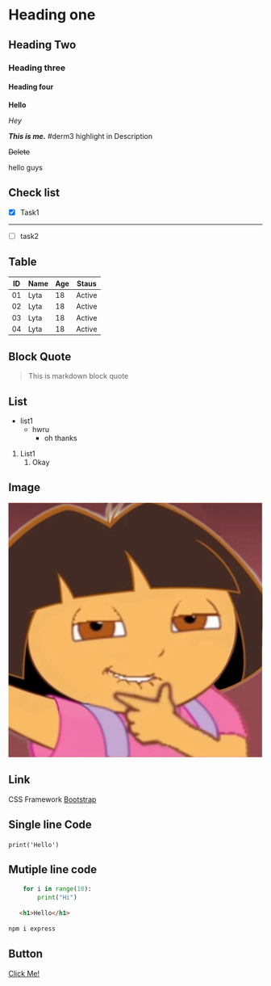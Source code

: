 # Heading one
## Heading Two
### Heading three
#### Heading four
**Hello**

*Hey*

***This is me.***  #derm3 highlight in Description

~~Delete~~

hello guys


## Check list
- [x] Task1
---
- [ ] task2

## Table 
| ID | Name | Age | Staus |
|----|------|----|------|
|01|Lyta|18|Active|
|02|Lyta|18|Active|
|03|Lyta|18|Active|
|04|Lyta|18|Active|

## Block Quote

> This is markdown block quote

## List

- list1
  - hwru
    - oh thanks
1. List1
    1. Okay

## Image
![Image](image.png)

## Link
CSS Framework [Bootstrap](https://getbootstrap.com/)


## Single line Code 
`print('Hello')`

## Mutiple line code
```python
    for i in range(10):
        print("Hi")
```
```html
   <h1>Hello</h1>
```
```bash
npm i express
```
## Button
<a href="https://getbootstrap.com/" target="_blank">Click Me!</a>

